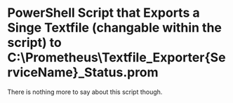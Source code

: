 # PowerShell Script that Exports a Singe Textfile (changable within the script) to C:\Prometheus\Textfile_Exporter\{ServiceName}_Status.prom

There is nothing more to say about this script though.
